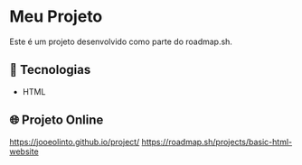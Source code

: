 # Meu Projeto

Este é um projeto desenvolvido como parte do roadmap.sh.

## 🚀 Tecnologias
- HTML

## 🌐 Projeto Online

https://jooeolinto.github.io/project/
https://roadmap.sh/projects/basic-html-website

